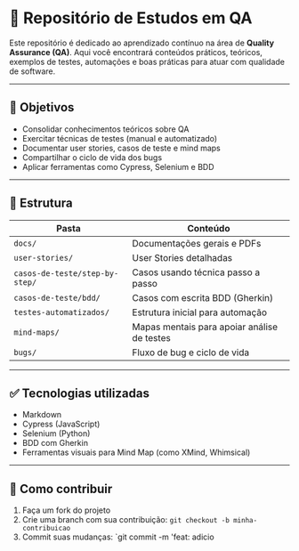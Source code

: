 # 🧪 Repositório de Estudos em QA

Este repositório é dedicado ao aprendizado contínuo na área de **Quality Assurance (QA)**. Aqui você encontrará conteúdos práticos, teóricos, exemplos de testes, automações e boas práticas para atuar com qualidade de software.

---

## 📌 Objetivos

- Consolidar conhecimentos teóricos sobre QA
- Exercitar técnicas de testes (manual e automatizado)
- Documentar user stories, casos de teste e mind maps
- Compartilhar o ciclo de vida dos bugs
- Aplicar ferramentas como Cypress, Selenium e BDD

---

## 📂 Estrutura

| Pasta | Conteúdo |
|-------|----------|
| `docs/` | Documentações gerais e PDFs |
| `user-stories/` | User Stories detalhadas |
| `casos-de-teste/step-by-step/` | Casos usando técnica passo a passo |
| `casos-de-teste/bdd/` | Casos com escrita BDD (Gherkin) |
| `testes-automatizados/` | Estrutura inicial para automação |
| `mind-maps/` | Mapas mentais para apoiar análise de testes |
| `bugs/` | Fluxo de bug e ciclo de vida |

---

## ✅ Tecnologias utilizadas

- Markdown
- Cypress (JavaScript)
- Selenium (Python)
- BDD com Gherkin
- Ferramentas visuais para Mind Map (como XMind, Whimsical)

---

## 🚀 Como contribuir

1. Faça um fork do projeto
2. Crie uma branch com sua contribuição: `git checkout -b minha-contribuicao`
3. Commit suas mudanças: `git commit -m 'feat: adicio
